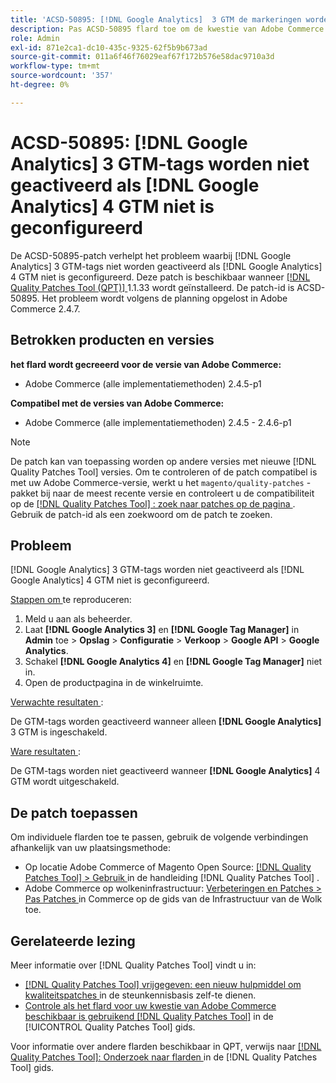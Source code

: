 ```yaml
---
title: 'ACSD-50895: [!DNL Google Analytics]  3 GTM de markeringen worden niet in brand gestoken als  [!DNL Google Analytics]  4 GTM niet wordt gevormd'
description: Pas ACSD-50895 flard toe om de kwestie van Adobe Commerce te bevestigen waar  [!DNL Google Analytics]  3 GTM de markeringen niet in brand worden gestoken als  [!DNL Google Analytics]  4 GTM niet wordt gevormd.
role: Admin
exl-id: 871e2ca1-dc10-435c-9325-62f5b9b673ad
source-git-commit: 011a6f46f76029eaf67f172b576e58dac9710a3d
workflow-type: tm+mt
source-wordcount: '357'
ht-degree: 0%

---
```


# ACSD-50895: [!DNL Google Analytics] 3 GTM-tags worden niet geactiveerd als [!DNL Google Analytics] 4 GTM niet is geconfigureerd

De ACSD-50895-patch verhelpt het probleem waarbij [!DNL Google Analytics] 3 GTM-tags niet worden geactiveerd als [!DNL Google Analytics] 4 GTM niet is geconfigureerd. Deze patch is beschikbaar wanneer [[!DNL Quality Patches Tool (QPT)] ](https://experienceleague.adobe.com/en/docs/commerce-operations/tools/quality-patches-tool/quality-patches-tool-to-self-serve-quality-patches) 1.1.33 wordt geïnstalleerd. De patch-id is ACSD-50895. Het probleem wordt volgens de planning opgelost in Adobe Commerce 2.4.7.

## Betrokken producten en versies

**het flard wordt gecreeerd voor de versie van Adobe Commerce:**

* Adobe Commerce (alle implementatiemethoden) 2.4.5-p1

**Compatibel met de versies van Adobe Commerce:**

* Adobe Commerce (alle implementatiemethoden) 2.4.5 - 2.4.6-p1

>[!NOTE]
>
>De patch kan van toepassing worden op andere versies met nieuwe [!DNL Quality Patches Tool] versies. Om te controleren of de patch compatibel is met uw Adobe Commerce-versie, werkt u het `magento/quality-patches` -pakket bij naar de meest recente versie en controleert u de compatibiliteit op de [[!DNL Quality Patches Tool] : zoek naar patches op de pagina ](https://experienceleague.adobe.com/tools/commerce-quality-patches/index.html) . Gebruik de patch-id als een zoekwoord om de patch te zoeken.

## Probleem

[!DNL Google Analytics] 3 GTM-tags worden niet geactiveerd als [!DNL Google Analytics] 4 GTM niet is geconfigureerd.

<u> Stappen om </u> te reproduceren:

1. Meld u aan als beheerder.
1. Laat **[!DNL Google Analytics 3]** en **[!DNL Google Tag Manager]** in **Admin** toe > **Opslag** > **Configuratie** > **Verkoop** > **Google API** > **Google Analytics**.
1. Schakel **[!DNL Google Analytics 4]** en **[!DNL Google Tag Manager]** niet in.
1. Open de productpagina in de winkelruimte.

<u> Verwachte resultaten </u>:

De GTM-tags worden geactiveerd wanneer alleen **[!DNL Google Analytics]** 3 GTM is ingeschakeld.

<u> Ware resultaten </u>:

De GTM-tags worden niet geactiveerd wanneer **[!DNL Google Analytics]** 4 GTM wordt uitgeschakeld.

## De patch toepassen

Om individuele flarden toe te passen, gebruik de volgende verbindingen afhankelijk van uw plaatsingsmethode:

* Op locatie Adobe Commerce of Magento Open Source: [[!DNL Quality Patches Tool] > Gebruik ](/help/tools/quality-patches-tool/usage.md) in de handleiding [!DNL Quality Patches Tool] .
* Adobe Commerce op wolkeninfrastructuur: [ Verbeteringen en Patches > Pas Patches ](https://experienceleague.adobe.com/docs/commerce-cloud-service/user-guide/develop/upgrade/apply-patches.html) in Commerce op de gids van de Infrastructuur van de Wolk toe.

## Gerelateerde lezing

Meer informatie over [!DNL Quality Patches Tool] vindt u in:

* [[!DNL Quality Patches Tool]  vrijgegeven: een nieuw hulpmiddel om kwaliteitspatches ](https://experienceleague.adobe.com/en/docs/commerce-operations/tools/quality-patches-tool/quality-patches-tool-to-self-serve-quality-patches) in de steunkennisbasis zelf-te dienen.
* [ Controle als het flard voor uw kwestie van Adobe Commerce beschikbaar is gebruikend  [!DNL Quality Patches Tool]](/help/tools/quality-patches-tool/patches-available-in-qpt/check-patch-for-magento-issue-with-magento-quality-patches.md) in de [!UICONTROL Quality Patches Tool] gids.


Voor informatie over andere flarden beschikbaar in QPT, verwijs naar [[!DNL Quality Patches Tool]: Onderzoek naar flarden ](https://experienceleague.adobe.com/tools/commerce-quality-patches/index.html) in de [!DNL Quality Patches Tool] gids.
